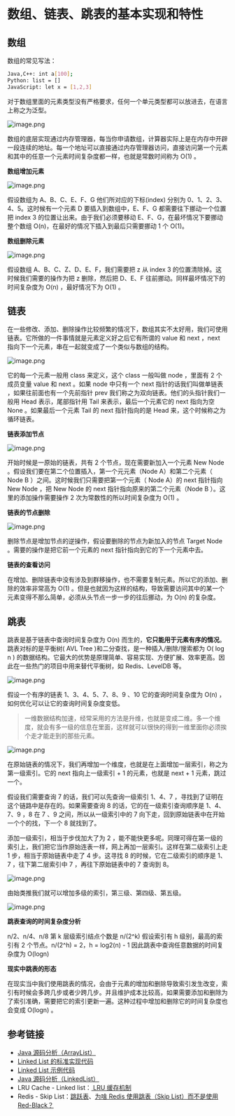# 数组、链表、跳表的基本实现和特性

## 数组
数组的常见写法：
```bash
Java,C++: int a[100];
Python: list = []
JavaScript: let x = [1,2,3]
```
对于数组里面的元素类型没有严格要求，任何一个单元类型都可以放进去，在语言上称之为泛型。

![image.png](./images/array-and-linked-1.png)

数组的底层实现通过内存管理器，每当你申请数组，计算器实际上是在内存中开辟一段连续的地址。每一个地址可以直接通过内存管理器访问，直接访问第一个元素和其中的任意一个元素时间复杂度都一样，也就是常数时间称为 O(1) 。

**数组增加元素**

![image.png](./images/array-and-linked-2.png)

假设数组为 A、B、C、E、F、G 他们所对应的下标(index) 分别为 0、1、2、3、4、5。这时候有一个元素 D 要插入到数组中，E、F、G 都需要往下挪动一个位置把 index 3 的位置让出来。由于我们必须要移动 E、F、G，在最坏情况下要挪动整个数组 O(n)，在最好的情况下插入到最后只需要挪动 1 个 O(1)。

**数组删除元素**

![image.png](https://cdn.nlark.com/yuque/0/2020/png/166094/1592867523301-b1f3ae34-c101-4c7f-a1af-18acb91f0b34.png#align=left&display=inline&height=785&margin=%5Bobject%20Object%5D&name=image.png&originHeight=1570&originWidth=3052&size=163928&status=done&style=none&width=1526)

假设数组 A、B、C、Z、D、E、F，我们需要把 z 从 index 3 的位置清除掉。这时候我们需要的操作为把 z 删除，然后把 D、E、F 往前挪动。同样最坏情况下的时间复杂度为 O(n) ，最好情况下为 O(1) 。


## 链表
在一些修改、添加、删除操作比较频繁的情况下，数组其实不太好用，我们可使用链表。它所做的一件事情就是元素定义好之后它有所谓的 value 和 next ，next 指向下一个元素，串在一起就变成了一个类似与数组的结构。

![image.png](./images/array-and-linked-3.png)

它的每一个元素一般用 class 来定义，这个 class 一般叫做 node ，里面有 2 个成员变量 value 和 next 。如果 node 中只有一个 next 指针的话我们叫做单链表 ，如果往前面也有一个先前指针 prev 我们称之为双向链表。他们的头指针我们一般用 Head 表示，尾部指针用 Tail 来表示，最后一个元素它的 next 指向为空 None 。如果最后一个元素 Tail 的 next 指针指向的是 Head 来，这个时候称之为循环链表。


**链表添加节点**

![image.png](./images/array-and-linked-4.png)

开始时候是一原始的链表，共有 2 个节点，现在需要新加入一个元素 New Node 。假设我们要在第二个位置插入，第一个元元素（Node A）和第二个元素（ Node B ）之间。这时候我们只需要把第一个元素（ Node A）的 next 指针指向 New Node ，把 New Node 的 next 指针指向原来的第二个元素（Node B ）。这里的添加操作需要操作 2 次为常数性的所以时间复杂度为 O(1) 。


**链表的节点删除**

![image.png](./images/array-and-linked-5.png)

删除节点是增加节点的逆操作，假设要删除的节点为新加入的节点 Target Node 。需要的操作是把它前一个元素的 next 指针指向到它的下一个元素中去。


**链表的查看访问**

在增加、删除链表中没有涉及到群移操作，也不需要复制元素。所以它的添加、删除的效率非常高为 O(1) 。但是也就因为这样的结构，导致需要访问其中的某一个元素变得不那么简单，必须从头节点一步一步的往后挪动，为 O(n) 的复杂度。


## 跳表
跳表是基于链表中查询时间复杂度为 O(n) 而生的，**它只能用于元素有序的情况**。跳表对标的是平衡树( AVL Tree )和二分查找，是一种插入/删除/搜索都为 O( log n ) 的数据结构。它最大的优势是原理简单、容易实现、方便扩展、效率更高。因此在一些热门的项目中用来替代平衡树，如 Redis、LevelDB 等。

![image.png](./images/array-and-linked-6.png)

假设一个有序的链表 1、3、4、5、7、8、9 、10 它的查询时间复杂度为 O(n) ，如何优化可以让它的查询时间复杂度变低。
> 一维数据结构加速，经常采用的方法是升维，也就是变成二维。多一个维度，就会有多一级的信息在里面，这样就可以很快的得到一维里面你必须挨个走才能走到的那些元素。

![image.png](./images/array-and-linked-7.png)

在原始链表的情况下，我们再增加一个维度，也就是在上面增加一层索引，称之为第一级索引。它的 next 指向上一级索引 + 1 的元素，也就是 next + 1 元素，跳过一个。


假设我们需要查询 7 的话，我们可以先查询一级索引 1、4、7 ，寻找到了证明在这个链路中是存在的。如果需要查询 8 的话，它的在一级索引查询顺序是 1、4、7、9 ，8 在 7 、9 之间，所以从一级索引中的 7 向下走，回到原始链表中在开始一个个的找，下一个 8 就找到了。


添加一级索引，相当于步伐加大了为 2 ，能不能快更多呢。同理可得在第一级的索引上，我们把它当作原始连表一样，网上再加一层索引。这样在第二级索引上走 1 步，相当于原始链表中走了 4 步。这寻找 8 的时候，它在二级索引的顺序是 1、7 ，往下第二层索引中 7 ，再往下原始链表中的 7 查询到 8。

![image.png](./images/array-and-linked-8.png)

由始类推我们就可以增加多级的索引，第三级、第四级、第五级。

![image.png](./images/array-and-linked-9.png)

**跳表查询的时间复杂度分析**

n/2、n/4、n/8 第 k 层级索引结点个数是 n/(2^k)
假设索引有 h 级别，最高的索引有 2 个节点。n/(2^h) = 2，h = log2(n) - 1
因此跳表中查询任意数据的时间复杂度为 O(logn)

**现实中跳表的形态**

在现实当中我们使用跳表的情况，会由于元素的增加和删除导致索引发生改变，索引有时候会多跨几步或者少跨几步。并且维护成本比较高，如果需要添加和删除为了索引准确，需要把它的索引更新一遍。这种过程中增加和删除它的时间复杂度也会变成 O(logn) 。

## 参考链接

- [Java 源码分析（ArrayList）](http://developer.classpath.org/doc/java/util/ArrayList-source.html)
- [Linked List 的标准实现代码](http://www.geeksforgeeks.org/implementing-a-linked-list-in-java-using-class/)
- [Linked List 示例代码](http://www.cs.cmu.edu/~adamchik/15-121/lectures/Linked%20Lists/code/LinkedList.java)
- [Java 源码分析（LinkedList）](http://developer.classpath.org/doc/java/util/LinkedList-source.html)
- LRU Cache - Linked list：[ LRU 缓存机制](http://leetcode-cn.com/problems/lru-cache)
- Redis - Skip List：[跳跃表](http://redisbook.readthedocs.io/en/latest/internal-datastruct/skiplist.html)、[为啥 Redis 使用跳表（Skip List）而不是使用 Red-Black？](http://www.zhihu.com/question/20202931)
